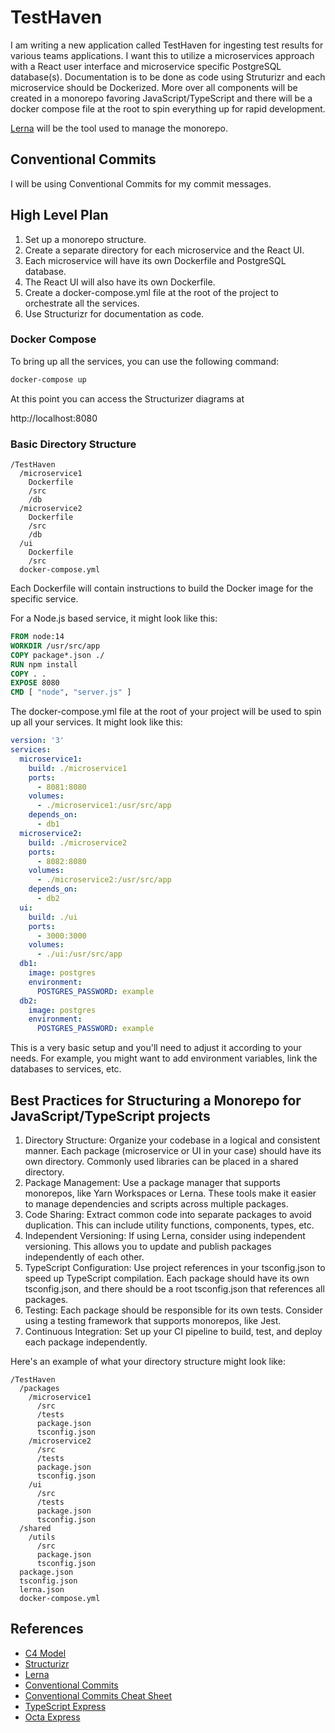 # TestHaven

I am writing a new application called TestHaven for ingesting 
test results for various teams applications. I want this to 
utilize a microservices approach with a React user interface 
and microservice specific PostgreSQL database(s). Documentation 
is to be done as code using Struturizr and each microservice 
should be Dockerized. More over all components will be created 
in a monorepo favoring JavaScript/TypeScript and there will be 
a docker compose file at the root to spin everything up for 
rapid development.

[Lerna](https://lerna.js.org/) will be the tool used to manage the monorepo.

## Conventional Commits

I will be using Conventional Commits for my commit messages.

## High Level Plan

1. Set up a monorepo structure.
2. Create a separate directory for each microservice and the React UI.
3. Each microservice will have its own Dockerfile and PostgreSQL database.
4. The React UI will also have its own Dockerfile.
5. Create a docker-compose.yml file at the root of the project to orchestrate all the services.
6. Use Structurizr for documentation as code.


### Docker Compose

To bring up all the services, you can use the following command:

```bash
docker-compose up
```

At this point you can access the Structurizer diagrams at

http://localhost:8080

### Basic Directory Structure

```text
/TestHaven
  /microservice1
    Dockerfile
    /src
    /db
  /microservice2
    Dockerfile
    /src
    /db
  /ui
    Dockerfile
    /src
  docker-compose.yml
```

Each Dockerfile will contain instructions to build the Docker image
for the specific service.

For a Node.js based service, it might look like this:

```Dockerfile
FROM node:14
WORKDIR /usr/src/app
COPY package*.json ./
RUN npm install
COPY . .
EXPOSE 8080
CMD [ "node", "server.js" ]
```

The docker-compose.yml file at the root of your project will be
used to spin up all your services.  It might look like this:

```yaml
version: '3'
services:
  microservice1:
    build: ./microservice1
    ports:
      - 8081:8080
    volumes:
      - ./microservice1:/usr/src/app
    depends_on:
      - db1
  microservice2:
    build: ./microservice2
    ports:
      - 8082:8080
    volumes:
      - ./microservice2:/usr/src/app
    depends_on:
      - db2
  ui:
    build: ./ui
    ports:
      - 3000:3000
    volumes:
      - ./ui:/usr/src/app
  db1:
    image: postgres
    environment:
      POSTGRES_PASSWORD: example
  db2:
    image: postgres
    environment:
      POSTGRES_PASSWORD: example
```

This is a very basic setup and you'll need to adjust it according to
your needs.  For example, you might want to add environment variables,
link the databases to services, etc.

## Best Practices for Structuring a Monorepo for JavaScript/TypeScript projects

1. Directory Structure: Organize your codebase in a logical and consistent manner. Each package (microservice or UI in your case) should have its own directory. Commonly used libraries can be placed in a shared directory.  
2. Package Management: Use a package manager that supports monorepos, like Yarn Workspaces or Lerna. These tools make it easier to manage dependencies and scripts across multiple packages.  
3. Code Sharing: Extract common code into separate packages to avoid duplication. This can include utility functions, components, types, etc.  
4. Independent Versioning: If using Lerna, consider using independent versioning. This allows you to update and publish packages independently of each other.  
5. TypeScript Configuration: Use project references in your tsconfig.json to speed up TypeScript compilation. Each package should have its own tsconfig.json, and there should be a root tsconfig.json that references all packages.  
6. Testing: Each package should be responsible for its own tests. Consider using a testing framework that supports monorepos, like Jest.  
7. Continuous Integration: Set up your CI pipeline to build, test, and deploy each package independently.

Here's an example of what your directory structure might look like:

```text
/TestHaven
  /packages
    /microservice1
      /src
      /tests
      package.json
      tsconfig.json
    /microservice2
      /src
      /tests
      package.json
      tsconfig.json
    /ui
      /src
      /tests
      package.json
      tsconfig.json
  /shared
    /utils
      /src
      package.json
      tsconfig.json
  package.json
  tsconfig.json
  lerna.json
  docker-compose.yml
```


## References

* [C4 Model](https://c4model.com/)
* [Structurizr](https://structurizr.com/)
* [Lerna](https://lerna.js.org/)
* [Conventional Commits](https://www.conventionalcommits.org/)
* [Conventional Commits Cheat Sheet](https://gist.github.com/Zekfad/f51cb06ac76e2457f11c80ed705c95a3)
* [TypeScript Express](https://blog.logrocket.com/how-to-set-up-node-typescript-express/)
* [Octa Express](https://developer.okta.com/blog/2018/11/15/node-express-typescript?utm_source=google&utm_campaign=amer_namer_usa_all_ciam-all_dg-ao_a-ciam_search_google_display_site_pmax_utm2&utm_medium=cpc&utm_id=aNK4z000000UEqBGAW&gad_source=1&gclid=CjwKCAjwhIS0BhBqEiwADAUhc4ngOdiSLFouXoeHBiJbaXjKXwZhS5LpR9qtmtkMZshre023BSCjzhoCYc4QAvD_BwE)